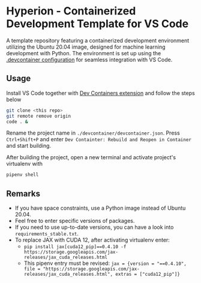 # Hyperion - Containerized Development Template for VS Code

A template repository featuring a containerized development environment utilizing the Ubuntu 20.04 image, designed for machine learning development with Python. The environment is set up using the [.devcontainer configuration](https://code.visualstudio.com/docs/devcontainers/containers) for seamless integration with VS Code.

## Usage

Install VS Code together with [Dev Containers extension](https://marketplace.visualstudio.com/items?itemName=ms-vscode-remote.remote-containers) and follow the steps below

```bash
git clone <this repo>
git remote remove origin
code . &
```

Rename the project name in `./devcontainer/devcontainer.json`. Press `Ctrl+Shift+P` and enter `Dev Containter: Rebuild and Reopen in Container` and start building.

After building the project, open a new terminal and activate project's virtualenv with

```bash
pipenv shell
```

## Remarks

* If you have space constraints, use a Python image instead of Ubuntu 20.04.
* Feel free to enter specific versions of packages.
* If you need to use up-to-date versions, you can have a look into `requirements_stable.txt`.
* To replace JAX with CUDA 12, after activating virtualenv enter:
  * `pip install jax[cuda12_pip]==0.4.10 -f https://storage.googleapis.com/jax-releases/jax_cuda_releases.html`
  * This pipenv entry must be revised: `jax = {version = "==0.4.10", file = "https://storage.googleapis.com/jax-releases/jax_cuda_releases.html", extras = ["cuda12_pip"]}`
